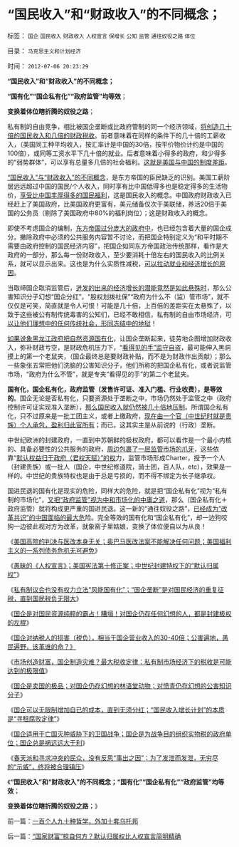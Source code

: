 # “国民收入”和“财政收入”的不同概念；

标签： `国企` `国民收入` `财政收入` `人权宣言` `保增长` `公知` `监管` `通往奴役之路` `体位` 

目录： `马克思主义和计划经济`

时间： `2012-07-06 20:23:29`

**“国民收入”和“财政收入”的不同概念；**

**“国有化”“国企私有化”“政府监管”均等效**；

**变换着体位瞎折腾的奴役之路**；

私有制的自由竞争，相比被国企垄断或比政府管制的同一个经济领域，[将创造几十倍的国民收入和几倍的财政税收](../../../2012/7/3/市场创造财富，国企制造灾难.md)。前者意味着在同样的条件下的几十倍的工薪收入，（美国同工种平均收入，按汇率计是中国的30倍，按平价物价计约是中国的100倍），或同等工资水平下几十倍的就业。后者意味着小得多的政府，和少得多的“弱势群体”，可以享有总量多几倍的社会福利。[这就是美国与中国的制度差距](../../../2011/1/7/美国的制度优势是完全竞争.md)。

[“国民收入”与“财政收入”的不同概念](../../../2012/6/26/民主与专制的微小差异.md)，是东方帝国的臣民缺乏的识别。美国工薪阶层远远超过中国的国民/个人收入，同时享有比中国低得多也是稳定得多的生活物价，[享受比中国丰厚得多的国民福利](../../../2011/10/11/美国政府低薪高廉，税收主要花在穷人福利上.md)，这是国民收入的概念。中国政府财政收入已经赶上了美国政府，比美国政府更富有，美元储备仅次于美联储，养活20倍于美国的公务员（剔除了美国政府中80%的福利岗位）；这是财政收入的概念。

即使不考虑国企的编制，[东方帝国过分庞大的政府中](../../../2009/8/2/行政监管无法减少腐败，无法控制特权最大化定律.md)，也已经包含着大量的国企成分。撇除政府中必须的公共服务内容暂不讨论，而把国企特别定义为“和平时期不需要由政府控制的国民经济内容”，把国企如同东方帝国政治传统那样，看作是大政府的一部分，那么每一份财政收入，至少要消耗十倍左右的国民收入的比例关系，就可以显示出来。这也是为什么实质性减税，[可以拉动就业和经济增长的原因](../../../2012/2/7/中国真实的个人所得税负担非常高.md)。

当取缔国企取消监管后，[迸发的出来的经济增长的潜能竟然是如此悬殊时](../../../2012/7/3/国企对祖国的损害，至少相当于国企收入30-50倍.md)，那么公害知识分子幻想“国企分红”，“股权划拨社保”“政府为什么不（监）管市场”，就不仅仅是可笑，简直就是令人可恨！可能是几十倍，上百倍的差距实在太悬殊了，以致于这些被公有制传统毒害的公知们，已经不敢相信，私有制的自由市场经济，可[以让他们理想中的任何传统社会，形同冻结中的地狱](../../../2012/6/13/社会主义制度源远流长，民主集中制是公有制基本政治模式.md)！

[如果说象黑龙江政府把自然资源国有化](../../../2012/7/2/国企是对国民的重复征税，直到税负无限大.md)，让国企垄断起来，徒劳地企图增加财政收入，弥补财政亏空，是财政危机压力下，“[看得见的手”监守自盗](../../../2011/12/9/世界上没有免费的午餐；别以为经济学都不是科学.md)，最可能伸入黑洞摸上的第一个老鼠夹，（国企最终总是要财政补贴，而不是为财政作出贡献）；那么一些象张五常把他们洗脑的公害知识分子，他们所称的把国企私有化，或者说监管市场，“政府为什么不管”，就是专夹“看得见的手”的第二个老鼠夹。

**国有化，国企私有化，政府监管（发售许可证、准入门槛、行业收费），是等效的**。国企无论是否私有化，只要资源处于垄断之中，市场仍然处于监管之中（政府控制许可证实现准入垄断），[那么国民收入就仍然被几十倍地压制](../../../2012/3/8/私有化是公有制的一种形式.md)。所谓国企私有化，只不过原来是一批工团主义，或者上缴政府，[现在由一个官（中世纪时就是贵族）个人承包，盈利归此官所有](../../../2012/3/24/封建指贵族承包国企的私有化.md)；而已。这其实主是从前说的（行政）垄断。

中世纪欧洲的封建政府，一直到中苏朝鲜的极权政府，都可以看作是一个最小内核的、具备必要性的公共服务的政府，[周边包裹了一层监管市场的爪牙](../../../2012/3/7/监管的含义就是公有制；监管本身就意味着国进民退.md)，这些依靠“[默认权益归于政府（君权天赋）”的权](../../../2012/7/2/愚昧的《人权宣言》不了解“默认归属权”.md)力，监管市场形成Charter，授予一个人（封建贵族）或一批人（国企，中世纪修道院，骑士团，百人队，etc），效果是一样的。中世纪的贵族特权也是由于总是亏损的，而不得不绑定为长子继承权。

国进民退的国有化是现实的危险，同样大的危险，就是把“国企私有化”视为“私有制的市场化”，[又把“政府监管”视为中和市场化的中庸之道](../../../2011/6/12/消费者最能保护自已，供应商最懂得生产什么.md)，那么（国企私有化＋政府监管）就将构成更严重的国进民退。这一新的“通往奴役之路”，[已经成为“改革共识”的中国面临的最大危](../../../2012/3/30/国产公知普遍愚昧，仅有“改变”的共识；.md)险。完全等效的国有化和“国企私有化”，却一边狗咬狗一边彼此视对方为改革，就象窑子里姑娘，变换了体位便自以为从良！

《[美国高院的判决与医改本身无关；奥巴马医改法案不能解决任何问题；美国福利主义的一系列债务危机无可避免](../../../2012/7/1/美国高院裁决与医改无关，医改与美国法院无关.md)》

《[愚昧的《人权宣言》；美国宪法第十修正案；中世纪封建特权下的“默认归属权”](../../../2012/7/2/愚昧的《人权宣言》不了解“默认归属权”.md)》

《[私有制议会也没有权力立法“风能国有化”；“国企垄断”是对国民经济的重复征税，直到国民税负无限大](../../../2012/7/2/国企是对国民的重复征税，直到税负无限大.md)》

《[国企是对国民资源纯粹的霸占！糟塌！对国企仍存任何幻想的人，都是封建极权的左棍](../../../2012/7/2/愚昧的《人权宣言》不了解“默认归属权”.md)》

《[国企对纳税人的损害（税负），相当于国企营业收入的30-40倍；公害遍地，愚民遍野，该革谁的命？》](../../../2012/7/3/国企对祖国的损害，至少相当于国企收入30-50倍.md)

《[市场创造财富，国企制造灾难？最大税收定律：私有制市场经济下的税收是可能达到的极限值](../../../2012/7/3/市场创造财富，国企制造灾难.md)》

《[国企是卖国的极品；对国企仍存幻想的林语堂动物；对愤青仍存幻想的公害知识分子](../../../2012/7/4/国企是卖国殃民的极品，对愤青仍存幻想的公知.md)》

《[国企可以无限制增加自已的成本，直到无须分红；“国民收入增长计划”的本质是“寻租腐败定律”](../../../2012/7/4/“国民收入倍增计划”本质是“寻租腐败定律”.md)》

《[国企适用于亡国灭种威胁下的卫国战争；国企是为战争目的组织实物税的政府单位；国企总是祸远远大于利](../../../2012/7/4/国企适用于亡国灭种威胁下的卫国战争.md)》

《[春天派和寻求冲突的民众，没有反思“事出之因”；为了发泄而发泄，无穷尽的“示威”，终将被合理镇压](../../../2012/7/6/一百个人九十种哲学，外加十套乌托邦.md)》

《**“国民收入”和“财政收入”的不同概念；“国有化”“国企私有化”“政府监管”均等效**；

**变换着体位瞎折腾的奴役之路**；》



前一篇：[一百个人九十种哲学，外加十套乌托邦](../../../2012/7/6/一百个人九十种哲学，外加十套乌托邦.md)

后一篇：[“国家财富”掠自何方？默认归属权比人权宣言简明精确](../../../2012/7/6/“国家财富”掠自何方？默认归属权比人权宣言简明精确.md)